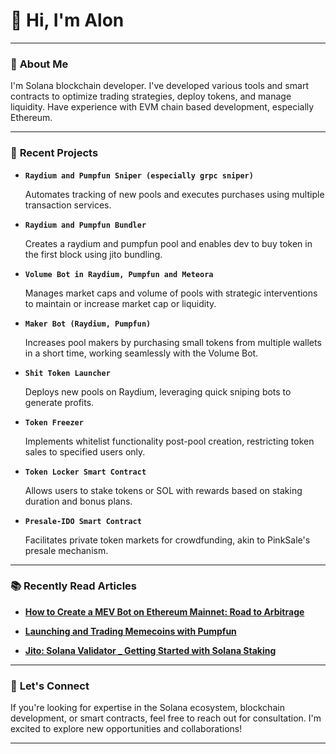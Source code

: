 
# 👋 Hi, I'm Alon



---
### 🌟 **About Me**
I'm Solana blockchain developer. I've developed various tools and smart contracts to optimize trading strategies, deploy tokens, and manage liquidity.
Have experience with EVM chain based development, especially Ethereum.

---

### 🚀 **Recent Projects**

- **`Raydium and Pumpfun Sniper (especially grpc sniper)`**

  Automates tracking of new pools and executes purchases using multiple transaction services.

- **`Raydium and Pumpfun Bundler`**

  Creates a raydium and pumpfun pool and enables dev to buy token in the first block using jito bundling.

- **`Volume Bot in Raydium, Pumpfun and Meteora`**

  Manages market caps and volume of pools with strategic interventions to maintain or increase market cap or liquidity.

- **`Maker Bot (Raydium, Pumpfun)`**

  Increases pool makers by purchasing small tokens from multiple wallets in a short time, working seamlessly with the Volume Bot.

- **`Shit Token Launcher`**

  Deploys new pools on Raydium, leveraging quick sniping bots to generate profits.

- **`Token Freezer`**

  Implements whitelist functionality post-pool creation, restricting token sales to specified users only.

- **`Token Locker Smart Contract`**

  Allows users to stake tokens or SOL with rewards based on staking duration and bonus plans.

- **`Presale-IDO Smart Contract`**

  Facilitates private token markets for crowdfunding, akin to PinkSale's presale mechanism.

---

### 📚 **Recently Read Articles**

- [**How to Create a MEV Bot on Ethereum Mainnet: Road to Arbitrage**](https://www.blocknative.com/blog/mev-and-creating-a-basic-arbitrage-bot-on-ethereum-mainnet)

- [**Launching and Trading Memecoins with Pumpfun**](https://medium.com/@8093akash/explaining-pump-fun-launching-and-trading-memecoins-and-building-your-pump-fun-clone-1ecc8081c589)

- [**Jito: Solana Validator _ Getting Started with Solana Staking**](https://www.jito.network/blog/solana-validator-101-getting-started-with-solana-staking/)

---

### 💼 **Let's Connect**
If you're looking for expertise in the Solana ecosystem, blockchain development, or smart contracts, feel free to reach out for consultation. I'm excited to explore new opportunities and collaborations!

---


